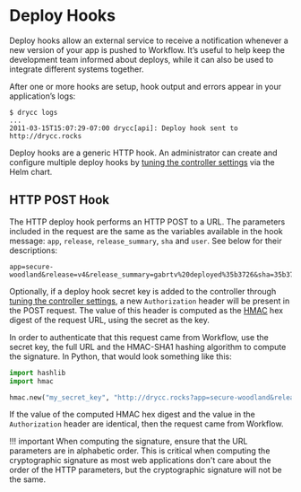 # Deploy Hooks

Deploy hooks allow an external service to receive a notification whenever a new version of your app
is pushed to Workflow. It’s useful to help keep the development team informed about deploys, while
it can also be used to integrate different systems together.

After one or more hooks are setup, hook output and errors appear in your application’s logs:

```
$ drycc logs
...
2011-03-15T15:07:29-07:00 drycc[api]: Deploy hook sent to http://drycc.rocks
```

Deploy hooks are a generic HTTP hook. An administrator can create and configure multiple deploy
hooks by [tuning the controller settings][controller-settings] via the Helm chart.

## HTTP POST Hook

The HTTP deploy hook performs an HTTP POST to a URL. The parameters included in the request are the
same as the variables available in the hook message: `app`, `release`, `release_summary`, `sha` and
`user`. See below for their descriptions:

```
app=secure-woodland&release=v4&release_summary=gabrtv%20deployed%35b3726&sha=35b3726&user=gabrtv
```

Optionally, if a deploy hook secret key is added to the controller through
[tuning the controller settings][controller-settings], a new `Authorization` header will be
present in the POST request. The value of this header is computed as the [HMAC][] hex digest of the
request URL, using the secret as the key.

In order to authenticate that this request came from Workflow, use the secret key, the full URL and
the HMAC-SHA1 hashing algorithm to compute the signature. In Python, that would look something like
this:

```python
import hashlib
import hmac

hmac.new("my_secret_key", "http://drycc.rocks?app=secure-woodland&release=v4&release_summary=gabrtv%20deployed%35b3726&sha=35b3726&user=gabrtv", digestmod=hashlib.sha1).hexdigest()
```

If the value of the computed HMAC hex digest and the value in the `Authorization` header are
identical, then the request came from Workflow.

!!! important
	When computing the signature, ensure that the URL parameters are in alphabetic order. This is
	critical when computing the cryptographic signature as most web applications don't care about
	the order of the HTTP parameters, but the cryptographic signature will not be the same.


[controller-settings]: tuning-component-settings.md#customizing-the-controller
[hmac]: https://en.wikipedia.org/wiki/Hash-based_message_authentication_code
